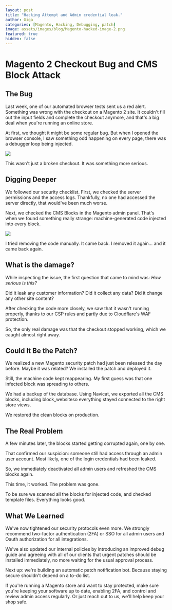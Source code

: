 ```yaml
---
layout: post
title: "Hacking Attempt and Admin credential leak."
author: Giga
categories: [Magento, Hacking, Debugging, patch]
image: assets/images/blog/Magento-hacked-image-2.png
featured: true
hidden: false
---
```


Magento 2 Checkout Bug and CMS Block Attack
===========================================

The Bug
-------

Last week, one of our automated browser tests sent us a red alert. Something was wrong with the checkout on a Magento 2 site. It couldn't fill out the input fields and complete the checkout anymore, and that's a big deal when you're running an online store.

At first, we thought it might be some regular bug. But when I opened the browser console, I saw something odd happening on every page, there was a debugger loop being injected. 

![](https://lh7-rt.googleusercontent.com/docsz/AD_4nXegHCRIvx4QHTc5LUt517rSs1QI7t__BrRhlJGorfTJUXpnrbhEgnBKNzCt7P6-twKHyLtoUNM3b2MSvNosA9OPPpYfig5xYmL0q1qh3_FwC5cE2F59KM8m8npdg9v5kA1fhHGNCg?key=qBeBNiy_AQmL92yr44iRyJcq)

This wasn't just a broken checkout. It was something more serious.

Digging Deeper
--------------

We followed our security checklist. First, we checked the server permissions and the access logs. Thankfully, no one had accessed the server directly, that would've been much worse.

Next, we checked the CMS Blocks in the Magento admin panel. That's when we found something really strange: machine-generated code injected into every block.

![](https://lh7-rt.googleusercontent.com/docsz/AD_4nXcQ9Zv1zahSXZCWTyA5bPjS3Z_wR9xhPDg9nfp6KABYo9r_LlYxt7mdeq5UWCRBCOm-5ri_nJIkl1Iwkh-scUZ0df5L3cWAJ38xVbDwSw3-ANMvSFHj3X6CE0pL5eU_XnEeEpFT?key=qBeBNiy_AQmL92yr44iRyJcq)

I tried removing the code manually. It came back. I removed it again... and it came back again.

What is the damage?
-------------------

While inspecting the issue, the first question that came to mind was: *How serious is this?*

Did it leak any customer information? Did it collect any data? Did it change any other site content?

After checking the code more closely, we saw that it wasn't running properly, thanks to our CSP rules and partly due to Cloudflare's WAF protection.

So, the only real damage was that the checkout stopped working, which we caught almost right away.

Could It Be the Patch?
----------------------

We realized a new Magento security patch had just been released the day before. Maybe it was related? We installed the patch and deployed it.

Still, the machine code kept reappearing. My first guess was that one infected block was spreading to others.

We had a backup of the database. Using Navicat, we exported all the CMS blocks, including block_websiteso everything stayed connected to the right store views.

We restored the clean blocks on production.

The Real Problem
----------------

A few minutes later, the blocks started getting corrupted again, one by one.

That confirmed our suspicion: someone still had access through an admin user account. Most likely, one of the login credentials had been leaked.

So, we immediately deactivated all admin users and refreshed the CMS blocks again.

This time, it worked. The problem was gone.

To be sure we scanned all the blocks for injected code, and checked template files. Everything looks good.

What We Learned
---------------

We've now tightened our security protocols even more. We strongly recommend two-factor authentication (2FA) or SSO for all admin users and Oauth authorization for all integrations.

We've also updated our internal policies by introducing an improved debug guide and agreeing with all of our clients that urgent patches should be installed immediately, no more waiting for the usual approval process.

Next up: we're building an automatic patch notification bot. Because staying secure shouldn't depend on a to-do list.

If you're running a Magento store and want to stay protected, make sure you're keeping your software up to date, enabling 2FA, and control and review admin access regularly. Or just reach out to us, we'll help keep your shop safe.
